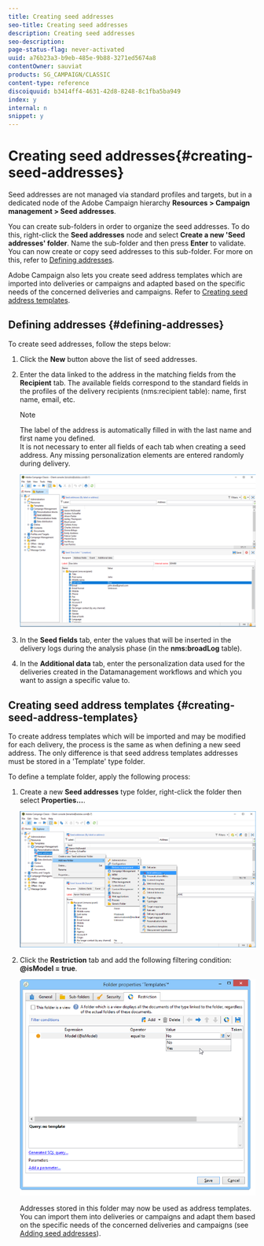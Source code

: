 ```yaml
---
title: Creating seed addresses
seo-title: Creating seed addresses
description: Creating seed addresses
seo-description: 
page-status-flag: never-activated
uuid: a76b23a3-b9eb-485e-9b88-3271ed5674a8
contentOwner: sauviat
products: SG_CAMPAIGN/CLASSIC
content-type: reference
discoiquuid: b3414ff4-4631-42d8-8248-8c1fba5ba949
index: y
internal: n
snippet: y
---
```


# Creating seed addresses{#creating-seed-addresses}

Seed addresses are not managed via standard profiles and targets, but in a dedicated node of the Adobe Campaign hierarchy **Resources > Campaign management > Seed addresses**.

You can create sub-folders in order to organize the seed addresses. To do this, right-click the **Seed addresses** node and select **Create a new 'Seed addresses' folder**. Name the sub-folder and then press **Enter** to validate. You can now create or copy seed addresses to this sub-folder. For more on this, refer to [Defining addresses](../../delivery/using/creating-seed-addresses.md#defining-addresses).

Adobe Campaign also lets you create seed address templates which are imported into deliveries or campaigns and adapted based on the specific needs of the concerned deliveries and campaigns. Refer to [Creating seed address templates](../../delivery/using/creating-seed-addresses.md#creating-seed-address-templates).

## Defining addresses {#defining-addresses}

To create seed addresses, follow the steps below:

1. Click the **New** button above the list of seed addresses.
1. Enter the data linked to the address in the matching fields from the **Recipient** tab. The available fields correspond to the standard fields in the profiles of the delivery recipients (nms:recipient table): name, first name, email, etc.

   >[!NOTE]
   >
   >The label of the address is automatically filled in with the last name and first name you defined.  
   >It is not necessary to enter all fields of each tab when creating a seed address. Any missing personalization elements are entered randomly during delivery.

   ![](assets/s_ncs_user_seedlist_new_address.png)

1. In the **Seed fields** tab, enter the values that will be inserted in the delivery logs during the analysis phase (in the **nms:broadLog** table).
1. In the **Additional data** tab, enter the personalization data used for the deliveries created in the Datamanagement workflows and which you want to assign a specific value to.

## Creating seed address templates {#creating-seed-address-templates}

To create address templates which will be imported and may be modified for each delivery, the process is the same as when defining a new seed address. The only difference is that seed address templates addresses must be stored in a 'Template' type folder.

To define a template folder, apply the following process:

1. Create a new **Seed addresses** type folder, right-click the folder then select **Properties...**.

   ![](assets/s_ncs_user_seedlist_template_folder.png)

1. Click the **Restriction** tab and add the following filtering condition: **@isModel = true**.

   ![](assets/s_ncs_user_seedlist_folder_is_model.png)

   Addresses stored in this folder may now be used as address templates. You can import them into deliveries or campaigns and adapt them based on the specific needs of the concerned deliveries and campaigns (see [Adding seed addresses](../../delivery/using/adding-seed-addresses.md)).

